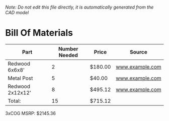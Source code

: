 ###### Note: Do not edit this file directly, it is automatically generated from the CAD model 
# Bill Of Materials 
 |Part|Number Needed|Price|Source| 
 |----|----------|-----|-----|
|Redwood 6x6x8'|2|$180.00|www.example.com|
|Metal Post|5|$40.00|www.example.com|
|Redwood 2x12x12'|8|$495.12|www.example.com|
|Total: |15|$715.12| |

 3xCOG MSRP: $2145.36